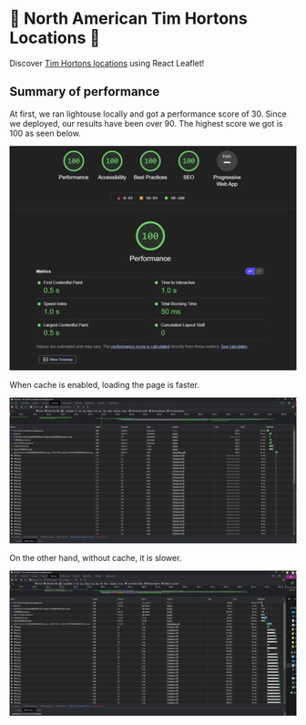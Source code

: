 # 🍁 North American Tim Hortons Locations 🍁

Discover [Tim Hortons locations](https://tim-hortons-locations.herokuapp.com/) using React Leaflet!

## Summary of performance

At first, we ran lightouse locally and got a performance score of 30. Since we deployed, our results have been over 90. The highest score we got is 100 as seen below.

![Lightouse](Lighthouse.PNG)

When cache is enabled, loading the page is faster.

![CacheEn](cacheenabled.PNG)

On the other hand, without cache, it is slower.

![CacheDis](cachedisabled.PNG)
